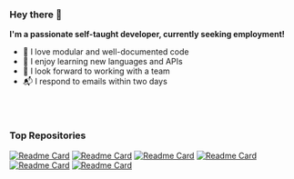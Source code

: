 ### Hey there :wave:

**I'm a passionate self-taught developer, 
currently seeking employment!**
  
- :green_heart: I love modular and well-documented code
- :blue_book: I enjoy learning new languages and APIs
- :couple: I look forward to working with a team
- :mailbox_with_mail: I respond to emails within two days

<br></br>

### Top Repositories
[![Readme Card](https://github-readme-stats.vercel.app/api/pin/?username=ericballard&repo=portfolio&theme=swift )](https://github.com/EricBallard/Portfolio)
[![Readme Card](https://github-readme-stats.vercel.app/api/pin/?username=ericballard&repo=fishjs&theme=swift )](https://github.com/EricBallard/Fishjs)
[![Readme Card](https://github-readme-stats.vercel.app/api/pin/?username=ericballard&repo=ddosim&theme=swift )](https://github.com/EricBallard/DDoSim)
[![Readme Card](https://github-readme-stats.vercel.app/api/pin/?username=ericballard&repo=memorymanipulator&theme=swift )](https://github.com/EricBallard/MemoryManipulator)
[![Readme Card](https://github-readme-stats.vercel.app/api/pin/?username=ericballard&repo=humanmouse&theme=swift )](https://github.com/EricBallard/HumanMouse)
[![Readme Card](https://github-readme-stats.vercel.app/api/pin/?username=ericballard&repo=sslchat&theme=swift )](https://github.com/EricBallard/SSLChat)
